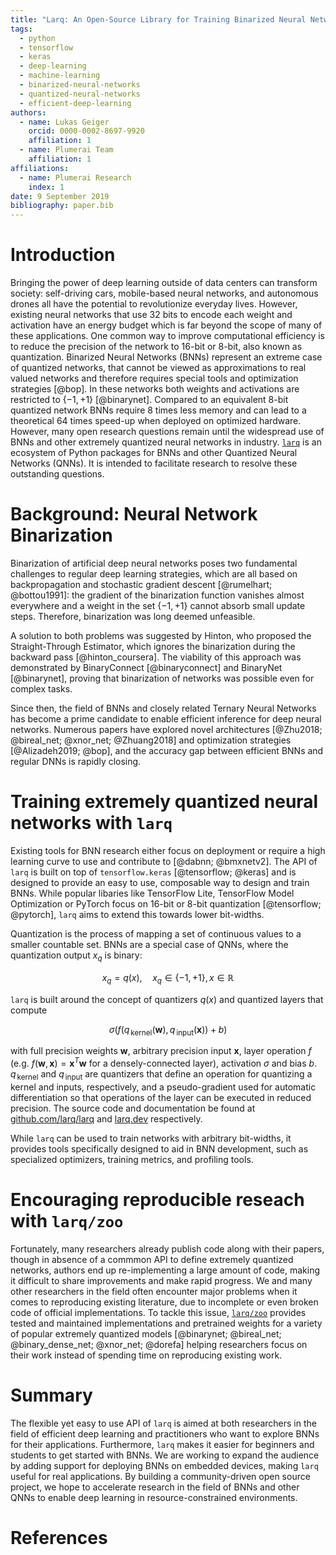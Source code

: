 ```yaml
---
title: "Larq: An Open-Source Library for Training Binarized Neural Networks"
tags:
  - python
  - tensorflow
  - keras
  - deep-learning
  - machine-learning
  - binarized-neural-networks
  - quantized-neural-networks
  - efficient-deep-learning
authors:
  - name: Lukas Geiger
    orcid: 0000-0002-8697-9920
    affiliation: 1
  - name: Plumerai Team
    affiliation: 1
affiliations:
  - name: Plumerai Research
    index: 1
date: 9 September 2019
bibliography: paper.bib
---
```


# Introduction

Bringing the power of deep learning outside of data centers can transform society: self-driving cars, mobile-based neural networks, and autonomous drones all have the potential to revolutionize everyday lives.
However, existing neural networks that use 32 bits to encode each weight and activation have an energy budget which is far beyond the scope of many of these applications. One common way to improve computational efficiency is to reduce the precision of the network to 16-bit or 8-bit, also known as quantization.
Binarized Neural Networks (BNNs) represent an extreme case of quantized networks, that cannot be viewed as approximations to real valued networks and therefore requires special tools and optimization strategies [@bop]. In these networks both weights and activations are restricted to $\{-1, +1\}$ [@binarynet]. Compared to an equivalent 8-bit quantized network BNNs require 8 times less memory and can lead to a theoretical 64 times speed-up when deployed on optimized hardware.
However, many open research questions remain until the widespread use of BNNs and other extremely quantized neural networks in industry. [`larq`](https://larq.dev) is an ecosystem of Python packages for BNNs and other Quantized Neural Networks (QNNs). It is intended to facilitate research to resolve these outstanding questions.

# Background: Neural Network Binarization

Binarization of artificial deep neural networks poses two fundamental challenges to regular deep learning strategies, which are all based on backpropagation and stochastic gradient descent [@rumelhart; @bottou1991]: the gradient of the binarization function vanishes almost everywhere and a weight in the set $\{-1, +1\}$ cannot absorb small update steps. Therefore, binarization was long deemed unfeasible.

A solution to both problems was suggested by Hinton, who proposed the Straight-Through Estimator, which ignores the binarization during the backward pass [@hinton_coursera]. The viability of this approach was demonstrated by BinaryConnect [@binaryconnect] and BinaryNet [@binarynet], proving that binarization of networks was possible even for complex tasks.

Since then, the field of BNNs and closely related Ternary Neural Networks has become a prime candidate to enable efficient inference for deep neural networks. Numerous papers have explored novel architectures [@Zhu2018; @bireal_net; @xnor_net; @Zhuang2018] and optimization strategies [@Alizadeh2019; @bop], and the accuracy gap between efficient BNNs and regular DNNs is rapidly closing.

# Training extremely quantized neural networks with `larq`

Existing tools for BNN research either focus on deployment or require a high learning curve to use and contribute to [@dabnn; @bmxnetv2]. The API of `larq` is built on top of `tensorflow.keras` [@tensorflow; @keras] and is designed to provide an easy to use, composable way to design and train BNNs. While popular libaries like TensorFlow Lite, TensorFlow Model Optimization or PyTorch focus on 16-bit or 8-bit quantization [@tensorflow; @pytorch], `larq` aims to extend this towards lower bit-widths.

Quantization is the process of mapping a set of continuous values to a smaller countable set. BNNs are a special case of QNNs, where the quantization output $x_q$ is binary:

$$
x_q = q(x), \quad x_q \in \{-1, +1\}, x \in \mathbb{R}
$$

`larq` is built around the concept of quantizers $q(x)$ and quantized layers that compute

$$
\sigma(f(q_{\, \mathrm{kernel}}(\boldsymbol{w}), q_{\, \mathrm{input}}(\boldsymbol{x})) + b)
$$

with full precision weights $\boldsymbol{w}$, arbitrary precision input $\boldsymbol{x}$, layer operation $f$ (e.g. $f(\boldsymbol{w}, \boldsymbol{x}) = \boldsymbol{x}^T \boldsymbol{w}$ for a densely-connected layer), activation $\sigma$ and bias $b$.
$q_{\, \mathrm{kernel}}$ and $q_{\, \mathrm{input}}$ are quantizers that define an operation for quantizing a kernel and inputs, respectively, and a pseudo-gradient used for automatic differentiation so that operations of the layer can be executed in reduced precision. The source code and documentation be found at [github.com/larq/larq](https://github.com/larq/larq) and [larq.dev](https://larq.dev) respectively.

While `larq` can be used to train networks with arbitrary bit-widths, it provides tools specifically designed to aid in BNN development, such as specialized optimizers, training metrics, and profiling tools.

# Encouraging reproducible reseach with `larq/zoo`

Fortunately, many researchers already publish code along with their papers, though in absence of a commmon API to define extremely quantized networks, authors end up re-implementing a large amount of code, making it difficult to share improvements and make rapid progress. We and many other researchers in the field often encounter major problems when it comes to reproducing existing literature, due to incomplete or even broken code of official implementations.
To tackle this issue, [`larq/zoo`](https://larq.dev/models) provides tested and maintained implementations and pretrained weights for a variety of popular extremely quantized models [@binarynet; @bireal_net; @binary_dense_net; @xnor_net; @dorefa] helping researchers focus on their work instead of spending time on reproducing existing work.

# Summary

The flexible yet easy to use API of `larq` is aimed at both researchers in the field of efficient deep learning and practitioners who want to explore BNNs for their applications. Furthermore, `larq` makes it easier for beginners and students to get started with BNNs.
We are working to expand the audience by adding support for deploying BNNs on embedded devices, making `larq` useful for real applications. By building a community-driven open source project, we hope to accelerate research in the field of BNNs and other QNNs to enable deep learning in resource-constrained environments.

# References
